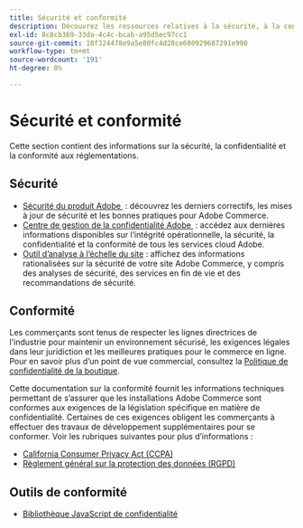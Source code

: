 ```yaml
---
title: Sécurité et conformité
description: Découvrez les ressources relatives à la sécurité, à la confidentialité et à la conformité de votre projet Adobe Commerce. Découvrez comment maintenir des environnements sécurisés et respecter les exigences réglementaires.
exl-id: 8c8cb369-33da-4c4c-bcab-a95d5ec97cc1
source-git-commit: 10f324478e9a5e80fc4d28ce680929687291e990
workflow-type: tm+mt
source-wordcount: '191'
ht-degree: 0%

---
```


# Sécurité et conformité

Cette section contient des informations sur la sécurité, la confidentialité et la conformité aux réglementations.

## Sécurité

- [Sécurité du produit Adobe &#x200B;](https://helpx.adobe.com/security.html) : découvrez les derniers correctifs, les mises à jour de sécurité et les bonnes pratiques pour Adobe Commerce.
- [Centre de gestion de la confidentialité Adobe &#x200B;](https://www.adobe.com/trust.html) : accédez aux dernières informations disponibles sur l’intégrité opérationnelle, la sécurité, la confidentialité et la conformité de tous les services cloud Adobe.
- [Outil d’analyse à l’échelle du site](../tools/site-wide-analysis-tool/dashboard.md) : affichez des informations rationalisées sur la sécurité de votre site Adobe Commerce, y compris des analyses de sécurité, des services en fin de vie et des recommandations de sécurité.

## Conformité

Les commerçants sont tenus de respecter les lignes directrices de l&#39;industrie pour maintenir un environnement sécurisé, les exigences légales dans leur juridiction et les meilleures pratiques pour le commerce en ligne. Pour en savoir plus d’un point de vue commercial, consultez la [Politique de confidentialité de la boutique](https://experienceleague.adobe.com/docs/commerce-admin/start/compliance/privacy/privacy-policy.html).

Cette documentation sur la conformité fournit les informations techniques permettant de s’assurer que les installations Adobe Commerce sont conformes aux exigences de la législation spécifique en matière de confidentialité. Certaines de ces exigences obligent les commerçants à effectuer des travaux de développement supplémentaires pour se conformer. Voir les rubriques suivantes pour plus d’informations :

- [California Consumer Privacy Act (CCPA)](privacy/ccpa.md)
- [Règlement général sur la protection des données (RGPD)](privacy/gdpr.md)

## Outils de conformité

- [Bibliothèque JavaScript de confidentialité](privacy/javascript-library.md)
